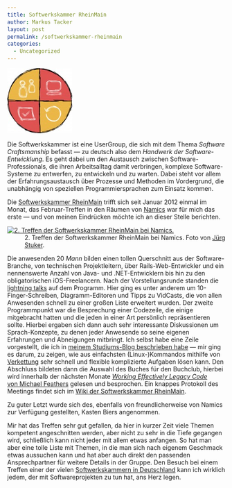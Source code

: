 ```yaml
---
title: Softwerkskammer RheinMain
author: Markus Tacker
layout: post
permalink: /softwerkskammer-rheinmain
categories:
  - Uncategorized
---
```

[<img class="noborder alignright size-thumbnail wp-image-223" title="Softwerkskammer - Software Craftsmanship Community" src="/uploads/2012/02/b401d35b2dd7156e8e0de85fa90e35c0-150x150.jpg" alt="Softwerkskammer - Software Craftsmanship Community" width="150" height="150" />][1]

Die Softwerkskammer ist eine UserGroup, die sich mit dem Thema *Software Craftsmanship* befasst — zu deutsch also dem *Handwerk der Software-Entwicklung*. Es geht dabei um den Austausch zwischen Software-Professionals, die ihren Arbeitsalltag damit verbringen, komplexe Software-Systeme zu entwerfen, zu entwickeln und zu warten. Dabei steht vor allem der Erfahrungsaustausch über Prozesse und Methoden im Vordergrund, die unabhängig von speziellen Programmiersprachen zum Einsatz kommen.

Die [Softwerkskammer RheinMain][2] trifft sich seit Januar 2012 einmal im Monat, das Februar-Treffen in den Räumen von [Namics][3] war für mich das erste — und von meinen Eindrücken möchte ich an dieser Stelle berichten.

<dl class="foto">
  <dt>
    <a href="http://www.flickr.com/photos/jstuker/6936227959/"><img src="http://farm8.staticflickr.com/7203/6936227959_b9f8b5977c.jpg" alt="2. Treffen der Softwerkskammer RheinMain bei Namics." /></a>
  </dt>
  
  <dd>
    2. Treffen der Softwerkskammer RheinMain bei Namics. Foto von <a href="http://www.flickr.com/people/jstuker/">Jürg Stuker</a>.
  </dd>
</dl>

Die anwesenden 20 *Mann* bilden einen tollen Querschnitt aus der Software-Branche, von technischen Projektleitern, über Rails-Web-Entwickler und ein nennenswerte Anzahl von Java- und .NET-Entwicklern bis hin zu den obligatorischen iOS-Freelancern. Nach der Vorstellungsrunde standen die [lightning talks][4] auf dem Programm. Hier ging es unter anderem um 10-Finger-Schreiben, Diagramm-Editoren und Tipps zu VidCasts, die von allen Anwesenden schnell zu einer großen Liste erweitert wurden. <span style="text-align: left;">Der zweite Programmpunkt war die Besprechung einer Codezeile, die einige mitgebracht hatten und die jeden in einer Art persönlich repräsentieren sollte. Hierbei ergaben sich dann auch sehr interessante Diskussionen um Sprach-Konzepte, zu denen jeder Anwesende so seine eigenen Erfahrungen und Abneigungen mitbringt. Ich selbst habe eine Zeile vorgestellt, die ich in </span><a style="text-align: left;" href="http://markusstudiert.de/svn-statistiken-in-der-shell-erzeugen">meinem Studiums-Blog beschrieben habe</a><span style="text-align: left;"> — mir ging es darum, zu zeigen, wie aus einfachsten (Linux-)Kommandos mithilfe von </span><a style="text-align: left;" href="http://en.wikipedia.org/wiki/Pipes_and_filters">Verkettung</a><span style="text-align: left;"> sehr schnell und flexible komplizierte Aufgaben lösen kann. </span><span style="text-align: left;">Den Abschluss bildeten dann die Auswahl des Buches für den Buchclub, hierbei wird innerhalb der nächsten Monate </span><a style="text-align: left;" href="http://amzn.to/zKGbWr"><em>Working Effectively Legacy Code</em> von Michael Feathers</a><span style="text-align: left;"> gelesen und besprochen. </span><span style="text-align: left;">Ein knappes Protokoll des Meetings findet sich im </span><a style="text-align: left;" href="http://groupspaces.com/softwerkskammer/wiki/SoftwerkskammerFfm/27.02.2012">Wiki der Softwerkskammer RheinMain</a><span style="text-align: left;">.</span>

<p style="text-align: left;">
  Zu guter Letzt wurde sich des, ebenfalls von freundlicherweise von Namics zur Verfügung gestellten, Kasten Biers angenommen.
</p>

Mir hat das Treffen sehr gut gefallen, da hier in kurzer Zeit viele Themen kompetent angeschnitten werden, aber nicht zu sehr in die Tiefe gegangen wird, schließlich kann nicht jeder mit allem etwas anfangen. So hat man aber eine tolle Liste mit Themen, in die man sich nach eigenem Geschmack etwas aussuchen kann und hat aber auch direkt den passenden Ansprechpartner für weitere Details in der Gruppe. Den Besuch bei einem Treffen einer der vielen [Softwerkskammern in Deutschland][1] kann ich wirklich jedem, der mit Softwareprojekten zu tun hat, ans Herz legen.

 [1]: http://softwerkskammer.de/
 [2]: http://groupspaces.com/softwerkskammer/wiki/SoftwerkskammerFfm
 [3]: http://www.namics.com/
 [4]: http://en.wikipedia.org/wiki/Lightning_talk
